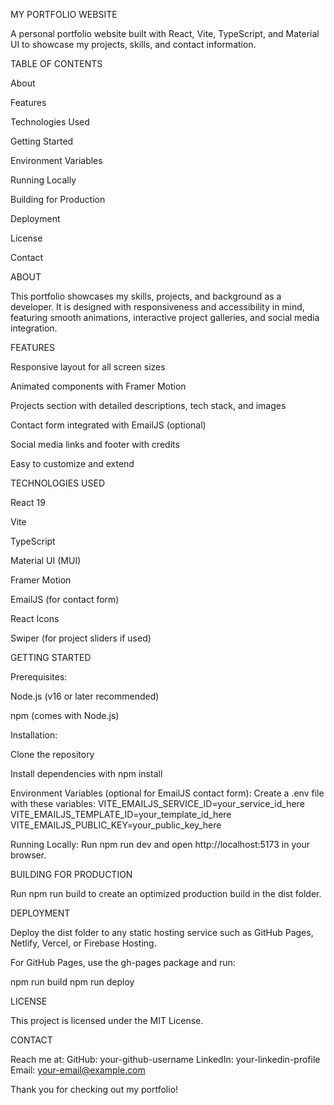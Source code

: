 MY PORTFOLIO WEBSITE

A personal portfolio website built with React, Vite, TypeScript, and Material UI to showcase my projects, skills, and contact information.

TABLE OF CONTENTS

About

Features

Technologies Used

Getting Started

Environment Variables

Running Locally

Building for Production

Deployment

License

Contact

ABOUT

This portfolio showcases my skills, projects, and background as a developer. It is designed with responsiveness and accessibility in mind, featuring smooth animations, interactive project galleries, and social media integration.

FEATURES

Responsive layout for all screen sizes

Animated components with Framer Motion

Projects section with detailed descriptions, tech stack, and images

Contact form integrated with EmailJS (optional)

Social media links and footer with credits

Easy to customize and extend

TECHNOLOGIES USED

React 19

Vite

TypeScript

Material UI (MUI)

Framer Motion

EmailJS (for contact form)

React Icons

Swiper (for project sliders if used)

GETTING STARTED

Prerequisites:

Node.js (v16 or later recommended)

npm (comes with Node.js)

Installation:

Clone the repository

Install dependencies with npm install

Environment Variables (optional for EmailJS contact form):
Create a .env file with these variables:
VITE_EMAILJS_SERVICE_ID=your_service_id_here
VITE_EMAILJS_TEMPLATE_ID=your_template_id_here
VITE_EMAILJS_PUBLIC_KEY=your_public_key_here

Running Locally:
Run npm run dev and open http://localhost:5173 in your browser.

BUILDING FOR PRODUCTION

Run npm run build to create an optimized production build in the dist folder.

DEPLOYMENT

Deploy the dist folder to any static hosting service such as GitHub Pages, Netlify, Vercel, or Firebase Hosting.

For GitHub Pages, use the gh-pages package and run:

npm run build
npm run deploy

LICENSE

This project is licensed under the MIT License.

CONTACT

Reach me at:
GitHub: your-github-username
LinkedIn: your-linkedin-profile
Email: your-email@example.com

Thank you for checking out my portfolio!
